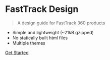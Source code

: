 
<!-- ![logo](_media/icon.svg) -->

# FastTrack Design

> A design guide for FastTrack 360 products

- Simple and lightweight (~21kB gzipped)
- No statically built html files
- Multiple themes

[Get Started](./styleguide/home)
<!-- [GitHub](https://github.com/k97/) -->
